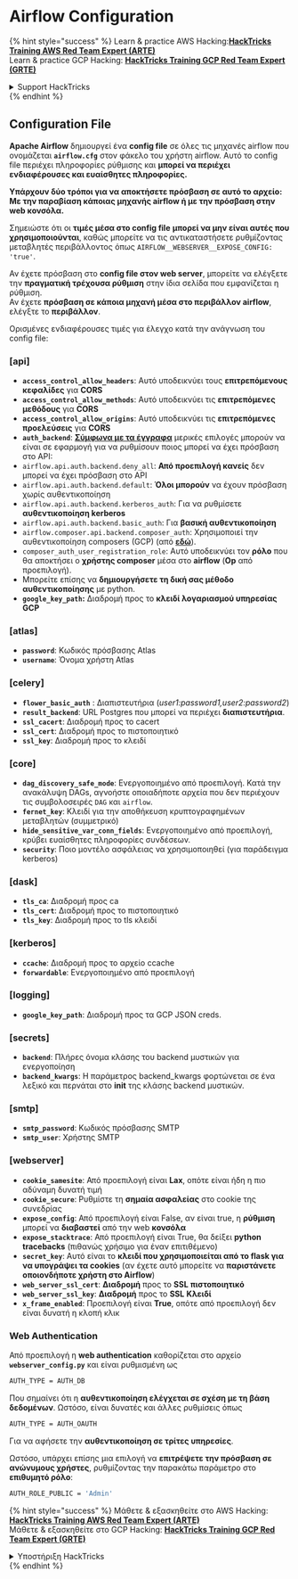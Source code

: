 # Airflow Configuration

{% hint style="success" %}
Learn & practice AWS Hacking:<img src="../../.gitbook/assets/image (1) (1) (1).png" alt="" data-size="line">[**HackTricks Training AWS Red Team Expert (ARTE)**](https://training.hacktricks.xyz/courses/arte)<img src="../../.gitbook/assets/image (1) (1) (1).png" alt="" data-size="line">\
Learn & practice GCP Hacking: <img src="../../.gitbook/assets/image (2).png" alt="" data-size="line">[**HackTricks Training GCP Red Team Expert (GRTE)**<img src="../../.gitbook/assets/image (2).png" alt="" data-size="line">](https://training.hacktricks.xyz/courses/grte)

<details>

<summary>Support HackTricks</summary>

* Check the [**subscription plans**](https://github.com/sponsors/carlospolop)!
* **Join the** 💬 [**Discord group**](https://discord.gg/hRep4RUj7f) or the [**telegram group**](https://t.me/peass) or **follow** us on **Twitter** 🐦 [**@hacktricks\_live**](https://twitter.com/hacktricks_live)**.**
* **Share hacking tricks by submitting PRs to the** [**HackTricks**](https://github.com/carlospolop/hacktricks) and [**HackTricks Cloud**](https://github.com/carlospolop/hacktricks-cloud) github repos.

</details>
{% endhint %}

## Configuration File

**Apache Airflow** δημιουργεί ένα **config file** σε όλες τις μηχανές airflow που ονομάζεται **`airflow.cfg`** στον φάκελο του χρήστη airflow. Αυτό το config file περιέχει πληροφορίες ρύθμισης και **μπορεί να περιέχει ενδιαφέρουσες και ευαίσθητες πληροφορίες.**

**Υπάρχουν δύο τρόποι για να αποκτήσετε πρόσβαση σε αυτό το αρχείο: Με την παραβίαση κάποιας μηχανής airflow ή με την πρόσβαση στην web κονσόλα.**

Σημειώστε ότι οι **τιμές μέσα στο config file** **μπορεί να μην είναι αυτές που χρησιμοποιούνται**, καθώς μπορείτε να τις αντικαταστήσετε ρυθμίζοντας μεταβλητές περιβάλλοντος όπως `AIRFLOW__WEBSERVER__EXPOSE_CONFIG: 'true'`.

Αν έχετε πρόσβαση στο **config file στον web server**, μπορείτε να ελέγξετε την **πραγματική τρέχουσα ρύθμιση** στην ίδια σελίδα που εμφανίζεται η ρύθμιση.\
Αν έχετε **πρόσβαση σε κάποια μηχανή μέσα στο περιβάλλον airflow**, ελέγξτε το **περιβάλλον**.

Ορισμένες ενδιαφέρουσες τιμές για έλεγχο κατά την ανάγνωση του config file:

### \[api]

* **`access_control_allow_headers`**: Αυτό υποδεικνύει τους **επιτρεπόμενους** **κεφαλίδες** για **CORS**
* **`access_control_allow_methods`**: Αυτό υποδεικνύει τις **επιτρεπόμενες μεθόδους** για **CORS**
* **`access_control_allow_origins`**: Αυτό υποδεικνύει τις **επιτρεπόμενες προελεύσεις** για **CORS**
* **`auth_backend`**: [**Σύμφωνα με τα έγγραφα**](https://airflow.apache.org/docs/apache-airflow/stable/security/api.html) μερικές επιλογές μπορούν να είναι σε εφαρμογή για να ρυθμίσουν ποιος μπορεί να έχει πρόσβαση στο API:
* `airflow.api.auth.backend.deny_all`: **Από προεπιλογή κανείς** δεν μπορεί να έχει πρόσβαση στο API
* `airflow.api.auth.backend.default`: **Όλοι μπορούν** να έχουν πρόσβαση χωρίς αυθεντικοποίηση
* `airflow.api.auth.backend.kerberos_auth`: Για να ρυθμίσετε **αυθεντικοποίηση kerberos**
* `airflow.api.auth.backend.basic_auth`: Για **βασική αυθεντικοποίηση**
* `airflow.composer.api.backend.composer_auth`: Χρησιμοποιεί την αυθεντικοποίηση composers (GCP) (από [**εδώ**](https://cloud.google.com/composer/docs/access-airflow-api)).
* `composer_auth_user_registration_role`: Αυτό υποδεικνύει τον **ρόλο** που θα αποκτήσει ο **χρήστης composer** μέσα στο **airflow** (**Op** από προεπιλογή).
* Μπορείτε επίσης να **δημιουργήσετε τη δική σας μέθοδο αυθεντικοποίησης** με python.
* **`google_key_path`:** Διαδρομή προς το **κλειδί λογαριασμού υπηρεσίας GCP**

### **\[atlas]**

* **`password`**: Κωδικός πρόσβασης Atlas
* **`username`**: Όνομα χρήστη Atlas

### \[celery]

* **`flower_basic_auth`** : Διαπιστευτήρια (_user1:password1,user2:password2_)
* **`result_backend`**: URL Postgres που μπορεί να περιέχει **διαπιστευτήρια**.
* **`ssl_cacert`**: Διαδρομή προς το cacert
* **`ssl_cert`**: Διαδρομή προς το πιστοποιητικό
* **`ssl_key`**: Διαδρομή προς το κλειδί

### \[core]

* **`dag_discovery_safe_mode`**: Ενεργοποιημένο από προεπιλογή. Κατά την ανακάλυψη DAGs, αγνοήστε οποιαδήποτε αρχεία που δεν περιέχουν τις συμβολοσειρές `DAG` και `airflow`.
* **`fernet_key`**: Κλειδί για την αποθήκευση κρυπτογραφημένων μεταβλητών (συμμετρικό)
* **`hide_sensitive_var_conn_fields`**: Ενεργοποιημένο από προεπιλογή, κρύβει ευαίσθητες πληροφορίες συνδέσεων.
* **`security`**: Ποιο μοντέλο ασφάλειας να χρησιμοποιηθεί (για παράδειγμα kerberos)

### \[dask]

* **`tls_ca`**: Διαδρομή προς ca
* **`tls_cert`**: Διαδρομή προς το πιστοποιητικό
* **`tls_key`**: Διαδρομή προς το tls κλειδί

### \[kerberos]

* **`ccache`**: Διαδρομή προς το αρχείο ccache
* **`forwardable`**: Ενεργοποιημένο από προεπιλογή

### \[logging]

* **`google_key_path`**: Διαδρομή προς τα GCP JSON creds.

### \[secrets]

* **`backend`**: Πλήρες όνομα κλάσης του backend μυστικών για ενεργοποίηση
* **`backend_kwargs`**: Η παράμετρος backend\_kwargs φορτώνεται σε ένα λεξικό και περνάται στο **init** της κλάσης backend μυστικών.

### \[smtp]

* **`smtp_password`**: Κωδικός πρόσβασης SMTP
* **`smtp_user`**: Χρήστης SMTP

### \[webserver]

* **`cookie_samesite`**: Από προεπιλογή είναι **Lax**, οπότε είναι ήδη η πιο αδύναμη δυνατή τιμή
* **`cookie_secure`**: Ρυθμίστε τη **σημαία ασφαλείας** στο cookie της συνεδρίας
* **`expose_config`**: Από προεπιλογή είναι False, αν είναι true, η **ρύθμιση** μπορεί να **διαβαστεί** από την web **κονσόλα**
* **`expose_stacktrace`**: Από προεπιλογή είναι True, θα δείξει **python tracebacks** (πιθανώς χρήσιμο για έναν επιτιθέμενο)
* **`secret_key`**: Αυτό είναι το **κλειδί που χρησιμοποιείται από το flask για να υπογράψει τα cookies** (αν έχετε αυτό μπορείτε να **παριστάνετε οποιονδήποτε χρήστη στο Airflow**)
* **`web_server_ssl_cert`**: **Διαδρομή** προς το **SSL** **πιστοποιητικό**
* **`web_server_ssl_key`**: **Διαδρομή** προς το **SSL** **Κλειδί**
* **`x_frame_enabled`**: Προεπιλογή είναι **True**, οπότε από προεπιλογή δεν είναι δυνατή η κλοπή κλικ

### Web Authentication

Από προεπιλογή η **web authentication** καθορίζεται στο αρχείο **`webserver_config.py`** και είναι ρυθμισμένη ως
```bash
AUTH_TYPE = AUTH_DB
```
Που σημαίνει ότι η **αυθεντικοποίηση ελέγχεται σε σχέση με τη βάση δεδομένων**. Ωστόσο, είναι δυνατές και άλλες ρυθμίσεις όπως
```bash
AUTH_TYPE = AUTH_OAUTH
```
Για να αφήσετε την **αυθεντικοποίηση σε τρίτες υπηρεσίες**.

Ωστόσο, υπάρχει επίσης μια επιλογή να **επιτρέψετε την πρόσβαση σε ανώνυμους χρήστες**, ρυθμίζοντας την παρακάτω παράμετρο στο **επιθυμητό ρόλο**:
```bash
AUTH_ROLE_PUBLIC = 'Admin'
```
{% hint style="success" %}
Μάθετε & εξασκηθείτε στο AWS Hacking:<img src="../../.gitbook/assets/image (1) (1) (1).png" alt="" data-size="line">[**HackTricks Training AWS Red Team Expert (ARTE)**](https://training.hacktricks.xyz/courses/arte)<img src="../../.gitbook/assets/image (1) (1) (1).png" alt="" data-size="line">\
Μάθετε & εξασκηθείτε στο GCP Hacking: <img src="../../.gitbook/assets/image (2).png" alt="" data-size="line">[**HackTricks Training GCP Red Team Expert (GRTE)**<img src="../../.gitbook/assets/image (2).png" alt="" data-size="line">](https://training.hacktricks.xyz/courses/grte)

<details>

<summary>Υποστήριξη HackTricks</summary>

* Ελέγξτε τα [**σχέδια συνδρομής**](https://github.com/sponsors/carlospolop)!
* **Εγγραφείτε στην** 💬 [**ομάδα Discord**](https://discord.gg/hRep4RUj7f) ή στην [**ομάδα telegram**](https://t.me/peass) ή **ακολουθήστε** μας στο **Twitter** 🐦 [**@hacktricks\_live**](https://twitter.com/hacktricks_live)**.**
* **Μοιραστείτε κόλπα hacking υποβάλλοντας PRs στα** [**HackTricks**](https://github.com/carlospolop/hacktricks) και [**HackTricks Cloud**](https://github.com/carlospolop/hacktricks-cloud) github repos.

</details>
{% endhint %}

